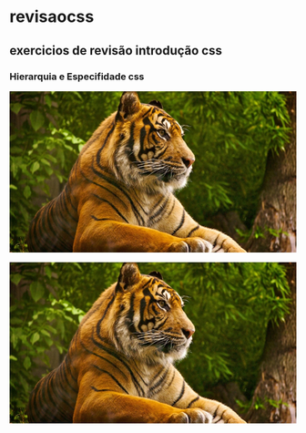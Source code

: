 <!--comentário1-->
# revisaocss

## exercicios de revisão introdução css

### Hierarquia e Especifidade css
<!--comentário1-->
![imagem CSS](./imagem%20css/TIGRE.jpg)
<!--comentário1-->
<img src="./imagem%20css/TIGRE.jpg" alt="imagem CSS">
